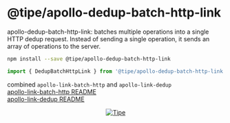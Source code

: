 # @tipe/apollo-dedup-batch-http-link
apollo-dedup-batch-http-link: batches multiple operations into a single HTTP dedup request. Instead of sending a single operation, it sends an array of operations to the server.

```bash
npm install --save @tipe/apollo-dedup-batch-http-link
```

```js
import { DedupBatchHttpLink } from '@tipe/apollo-dedup-batch-http-link'
```

combined `apollo-link-batch-http` and `apollo-link-dedup`  
[apollo-link-batch-http README](https://github.com/apollographql/apollo-link/tree/master/packages/apollo-link-batch-http)  
[apollo-link-dedup README](https://github.com/apollographql/apollo-link/tree/master/packages/apollo-link-dedup)

<p align="center">
  <a href="https://tipe.io/?ref=github" target="_blank">
    <img  alt="Tipe" src="https://user-images.githubusercontent.com/1016365/30999155-30430eb8-a488-11e7-850e-a7c38dad77c1.png" class="img-responsive">
  </a>
</p>
